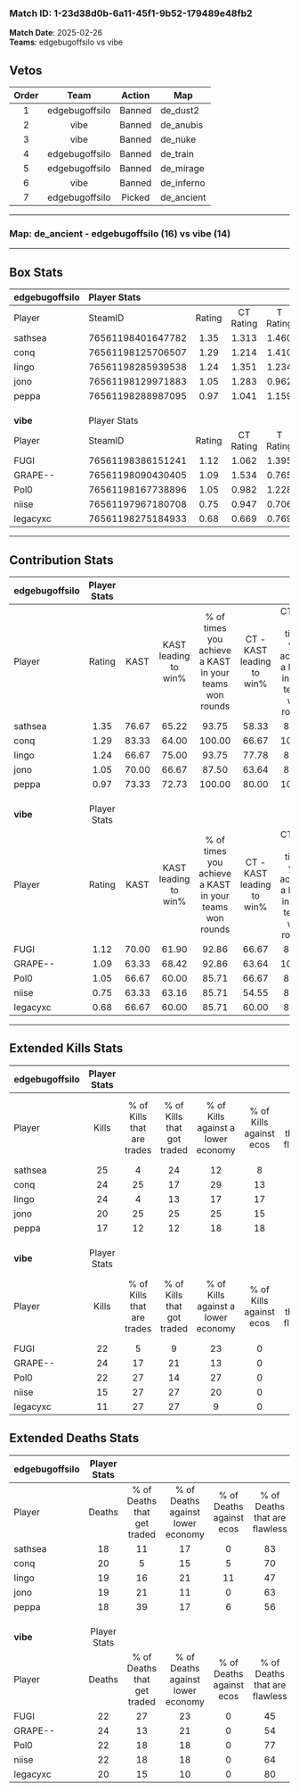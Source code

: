 ### Match ID: 1-23d38d0b-6a11-45f1-9b52-179489e48fb2  
**Match Date**: 2025-02-26  
**Teams**: edgebugoffsilo vs vibe  

## Vetos  

| Order | Team | Action | Map |
| :---: | :--: | :----: | --- |
| 1 | edgebugoffsilo | Banned | de_dust2 |
| 2 | vibe | Banned | de_anubis |
| 3 | vibe | Banned | de_nuke |
| 4 | edgebugoffsilo | Banned | de_train |
| 5 | edgebugoffsilo | Banned | de_mirage |
| 6 | vibe | Banned | de_inferno |
| 7 | edgebugoffsilo | Picked | de_ancient |

---  

### **Map**: de_ancient - edgebugoffsilo (16) vs vibe (14)  
---  

## Box Stats  

| **edgebugoffsilo** | Player Stats      |        |           |          |       |      |       |         |        |      |     |
| :- | :- | :-: | :-: | :-: | :-: | :-: | :-: | :-: | :-: | :-: | :-: |
| Player             | SteamID           | Rating | CT Rating | T Rating | KAST  | ADR  | Kills | Assists | Deaths | K/D  | HS% |
| sathsea            | 76561198401647782 |  1.35  |   1.313   |  1.460   | 76.67 | 97.5 |  25   |    5    |   18   | 1.39 | 36  |
| conq               | 76561198125706507 |  1.29  |   1.214   |  1.410   | 83.33 | 81.7 |  24   |    8    |   20   | 1.20 | 62  |
| Iingo              | 76561198285939538 |  1.24  |   1.351   |  1.234   | 66.67 | 93.7 |  24   |   11    |   19   | 1.26 | 50  |
| jono               | 76561198129971883 |  1.05  |   1.283   |  0.962   | 70.00 | 69.5 |  20   |    5    |   19   | 1.05 | 50  |
| peppa              | 76561198288987095 |  0.97  |   1.041   |  1.159   | 73.33 | 57.8 |  17   |    6    |   18   | 0.94 | 29  |
|                    |                   |        |           |          |       |      |       |         |        |      |     |
|                    |                   |        |           |          |       |      |       |         |        |      |     |
|                    |                   |        |           |          |       |      |       |         |        |      |     |
| **vibe**           | Player Stats      |        |           |          |       |      |       |         |        |      |     |
| Player             | SteamID           | Rating | CT Rating | T Rating | KAST  | ADR  | Kills | Assists | Deaths | K/D  | HS% |
| FUGI               | 76561198386151241 |  1.12  |   1.062   |  1.395   | 70.00 | 87.2 |  22   |    8    |   22   | 1.00 | 45  |
| GRAPE--            | 76561198090430405 |  1.09  |   1.534   |  0.765   | 63.33 | 90.4 |  24   |    5    |   24   | 1.00 | 58  |
| Pol0               | 76561198167738896 |  1.05  |   0.982   |  1.228   | 66.67 | 72.1 |  22   |    9    |   22   | 1.00 | 31  |
| niise              | 76561197967180708 |  0.75  |   0.947   |  0.706   | 63.33 | 53.0 |  15   |    6    |   22   | 0.68 | 46  |
| legacyxc           | 76561198275184933 |  0.68  |   0.669   |  0.769   | 66.67 | 46.3 |  11   |    7    |   20   | 0.55 | 18  |
---  

## Contribution Stats  

| **edgebugoffsilo** | Player Stats |       |                      |                                                        |                           |                                                             |                          |                                                            |
| :- | :-: | :-: | :-: | :-: | :-: | :-: | :-: | :-: |
| Player             |    Rating    | KAST  | KAST leading to win% | % of times you achieve a KAST in your teams won rounds | CT - KAST leading to win% | CT - % of times you achieve a KAST in your teams won rounds | T - KAST leading to win% | T - % of times you achieve a KAST in your teams won rounds |
| sathsea            |     1.35     | 76.67 |        65.22         |                         93.75                          |           58.33           |                            87.50                            |          72.73           |                           100.00                           |
| conq               |     1.29     | 83.33 |        64.00         |                         100.00                         |           66.67           |                           100.00                            |          61.54           |                           100.00                           |
| Iingo              |     1.24     | 66.67 |        75.00         |                         93.75                          |           77.78           |                            87.50                            |          72.73           |                           100.00                           |
| jono               |     1.05     | 70.00 |        66.67         |                         87.50                          |           63.64           |                            87.50                            |          70.00           |                           87.50                            |
| peppa              |     0.97     | 73.33 |        72.73         |                         100.00                         |           80.00           |                           100.00                            |          66.67           |                           100.00                           |
|                    |              |       |                      |                                                        |                           |                                                             |                          |                                                            |
|                    |              |       |                      |                                                        |                           |                                                             |                          |                                                            |
|                    |              |       |                      |                                                        |                           |                                                             |                          |                                                            |
| **vibe**           | Player Stats |       |                      |                                                        |                           |                                                             |                          |                                                            |
| Player             |    Rating    | KAST  | KAST leading to win% | % of times you achieve a KAST in your teams won rounds | CT - KAST leading to win% | CT - % of times you achieve a KAST in your teams won rounds | T - KAST leading to win% | T - % of times you achieve a KAST in your teams won rounds |
| FUGI               |     1.12     | 70.00 |        61.90         |                         92.86                          |           66.67           |                            85.71                            |          58.33           |                           100.00                           |
| GRAPE--            |     1.09     | 63.33 |        68.42         |                         92.86                          |           63.64           |                           100.00                            |          75.00           |                           85.71                            |
| Pol0               |     1.05     | 66.67 |        60.00         |                         85.71                          |           66.67           |                            85.71                            |          54.55           |                           85.71                            |
| niise              |     0.75     | 63.33 |        63.16         |                         85.71                          |           54.55           |                            85.71                            |          75.00           |                           85.71                            |
| legacyxc           |     0.68     | 66.67 |        60.00         |                         85.71                          |           60.00           |                            85.71                            |          60.00           |                           85.71                            |
---  

## Extended Kills Stats  

| **edgebugoffsilo** | Player Stats |                            |                            |                                    |                         |                              |                                 |                                       |                    |           |
| :- | :-: | :-: | :-: | :-: | :-: | :-: | :-: | :-: | :-: | :-: |
| Player             |    Kills     | % of Kills that are trades | % of Kills that got traded | % of Kills against a lower economy | % of Kills against ecos | % of Kills that are flawless | % of Kills that are close duels | % of Kills that are assisted by flash | Pistol Round Kills | AWP Kills |
| sathsea            |      25      |             4              |             24             |                 12                 |            8            |              80              |                0                |                   0                   |         16         |     2     |
| conq               |      24      |             25             |             17             |                 29                 |           13            |              83              |                4                |                   0                   |         0          |     3     |
| Iingo              |      24      |             4              |             13             |                 17                 |           17            |              46              |                4                |                   4                   |         0          |     2     |
| jono               |      20      |             25             |             25             |                 25                 |           15            |              45              |                0                |                   0                   |         0          |     1     |
| peppa              |      17      |             12             |             12             |                 18                 |           18            |              47              |                6                |                   0                   |         0          |     2     |
|                    |              |                            |                            |                                    |                         |                              |                                 |                                       |                    |           |
|                    |              |                            |                            |                                    |                         |                              |                                 |                                       |                    |           |
|                    |              |                            |                            |                                    |                         |                              |                                 |                                       |                    |           |
| **vibe**           | Player Stats |                            |                            |                                    |                         |                              |                                 |                                       |                    |           |
| Player             |    Kills     | % of Kills that are trades | % of Kills that got traded | % of Kills against a lower economy | % of Kills against ecos | % of Kills that are flawless | % of Kills that are close duels | % of Kills that are assisted by flash | Pistol Round Kills | AWP Kills |
| FUGI               |      22      |             5              |             9              |                 23                 |            0            |              82              |                0                |                   9                   |         0          |     1     |
| GRAPE--            |      24      |             17             |             21             |                 13                 |            0            |              58              |                0                |                   4                   |         0          |     3     |
| Pol0               |      22      |             27             |             14             |                 27                 |            0            |              64              |                9                |                   5                   |         0          |     0     |
| niise              |      15      |             27             |             27             |                 20                 |            0            |              53              |                7                |                   0                   |         0          |     0     |
| legacyxc           |      11      |             27             |             27             |                 9                  |            0            |              55              |               18                |                   9                   |         6          |     0     |
## Extended Deaths Stats  

| **edgebugoffsilo** | Player Stats |                             |                                   |                          |                               |                            |                           |               |
| :- | :-: | :-: | :-: | :-: | :-: | :-: | :-: | :-: |
| Player             |    Deaths    | % of Deaths that get traded | % of Deaths against lower economy | % of Deaths against ecos | % of Deaths that are flawless | % of Deaths that are close | % of Deaths while blinded | Deaths to AWP |
| sathsea            |      18      |             11              |                17                 |            0             |              83               |             6              |             0             |       1       |
| conq               |      20      |              5              |                15                 |            5             |              70               |             5              |             0             |       0       |
| Iingo              |      19      |             16              |                21                 |            11            |              47               |             5              |            21             |       0       |
| jono               |      19      |             21              |                11                 |            0             |              63               |             0              |             5             |       3       |
| peppa              |      18      |             39              |                17                 |            6             |              56               |             11             |             0             |       2       |
|                    |              |                             |                                   |                          |                               |                            |                           |               |
|                    |              |                             |                                   |                          |                               |                            |                           |               |
|                    |              |                             |                                   |                          |                               |                            |                           |               |
| **vibe**           | Player Stats |                             |                                   |                          |                               |                            |                           |               |
| Player             |    Deaths    | % of Deaths that get traded | % of Deaths against lower economy | % of Deaths against ecos | % of Deaths that are flawless | % of Deaths that are close | % of Deaths while blinded | Deaths to AWP |
| FUGI               |      22      |             27              |                23                 |            0             |              45               |             9              |             0             |       4       |
| GRAPE--            |      24      |             13              |                21                 |            0             |              54               |             4              |             0             |       4       |
| Pol0               |      22      |             18              |                18                 |            0             |              77               |             0              |             0             |       4       |
| niise              |      22      |             18              |                18                 |            0             |              64               |             0              |             0             |       2       |
| legacyxc           |      20      |             15              |                10                 |            0             |              80               |             0              |             5             |       2       |
